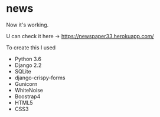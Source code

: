 # news
Now it's working.

U can check it here ->  https://newspaper33.herokuapp.com/

To create this I used 
- Python 3.6
- Django 2.2
- SQLite
- django-crispy-forms
- Gunicorn
- WhiteNoise
- Boostrap4
- HTML5
- CSS3
